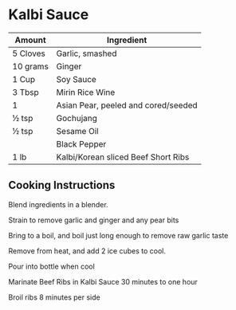 # Kalbi Sauce

|Amount|Ingredient|
|----|----|
5 Cloves | Garlic, smashed
10 grams | Ginger
1 Cup | Soy Sauce
3 Tbsp | Mirin Rice Wine
1 | Asian Pear, peeled and cored/seeded
½ tsp | Gochujang
½ tsp | Sesame Oil
|| Black Pepper
1 lb | Kalbi/Korean sliced Beef Short Ribs

## Cooking Instructions
Blend ingredients in a blender.

Strain to remove garlic and ginger and any pear bits

Bring to a boil, and boil just long enough to remove raw garlic taste

Remove from heat, and add 2 ice cubes to cool.

Pour into bottle when cool

Marinate Beef Ribs in Kalbi Sauce 30 minutes to one hour

Broil ribs 8 minutes per side
